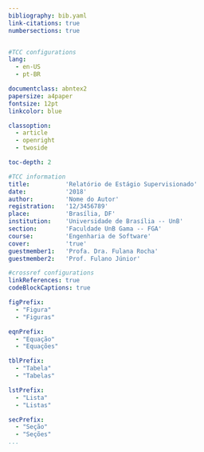 ```yaml
---
bibliography: bib.yaml
link-citations: true
numbersections: true


#TCC configurations
lang:
  - en-US
  - pt-BR

documentclass: abntex2 
papersize: a4paper
fontsize: 12pt
linkcolor: blue

classoption:
  - article
  - openright
  - twoside

toc-depth: 2

#TCC information
title:			'Relatório de Estágio Supervisionado'
date:			'2018'
author:			'Nome do Autor'
registration:   '12/3456789'
place:			'Brasília, DF'
institution:	'Universidade de Brasília -- UnB'
section:        'Faculdade UnB Gama -- FGA'
course:         'Engenharia de Software'
cover:			'true'
guestmember1:   'Profa. Dra. Fulana Rocha'
guestmember2:   'Prof. Fulano Júnior'

#crossref configurations
linkReferences: true
codeBlockCaptions: true

figPrefix:
  - "Figura"
  - "Figuras"

eqnPrefix:
  - "Equação"
  - "Equações"

tblPrefix:
  - "Tabela"
  - "Tabelas"

lstPrefix:
  - "Lista"
  - "Listas"

secPrefix:
  - "Seção"
  - "Seções"
...
```

